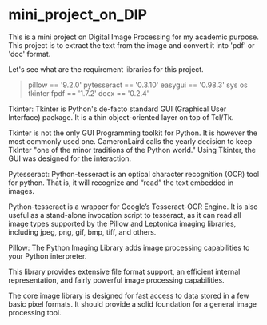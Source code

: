 # mini_project_on_DIP
This is a mini project on Digital Image Processing for my academic purpose.
This project is to extract the text from the image and convert it into 'pdf' or 'doc' format. 

Let's see what are the requirement libraries for this project.
>pillow == '9.2.0'
>pytesseract == '0.3.10'
>easygui == '0.98.3'
>sys 
>os
>tkinter
>fpdf == '1.7.2'
>docx == '0.2.4'

Tkinter:
Tkinter is Python's de-facto standard GUI (Graphical User Interface) package. It is a thin object-oriented layer on top of Tcl/Tk.

Tkinter is not the only GUI Programming toolkit for Python. It is however the most commonly used one. CameronLaird calls the yearly decision to keep TkInter "one of the minor traditions of the Python world." Using Tkinter, the GUI was designed for the interaction. 

Pytesseract:
Python-tesseract is an optical character recognition (OCR) tool for python. That is, it will recognize and “read” the text embedded in images.

Python-tesseract is a wrapper for Google’s Tesseract-OCR Engine. It is also useful as a stand-alone invocation script to tesseract, as it can read all image types supported by the Pillow and Leptonica imaging libraries, including jpeg, png, gif, bmp, tiff, and others.

Pillow:
The Python Imaging Library adds image processing capabilities to your Python interpreter.

This library provides extensive file format support, an efficient internal representation, and fairly powerful image processing capabilities.

The core image library is designed for fast access to data stored in a few basic pixel formats. It should provide a solid foundation for a general image processing tool.
